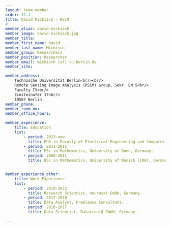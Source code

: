 ```yaml
---
layout: team_member
order: 12.1
title: David Mickisch - RSiM
#
member_alias: david-mickisch
member_image: david-mickisch.jpg
member_title:
member_first_name: David
member_last_name: Mickisch
member_group: Researchers
member_position: Researcher
member_email: mickisch [at] tu-berlin.de
member_site:

member_address: |
    Technische Universität Berlin<br/><br/>
    Remote Sensing Image Analysis (RSiM) Group, Sekr. EN 5<br/>
    Faculty IV<br/>
    Einsteinufer 17<br/>
    10587 Berlin
member_phone:
member_room_no:
member_office_hours:

member_experience:
    title: Education
    list:
        - period: 2023-now
          title: PhD in Faculty of Electrical Engineering and Computer Science, TU Berlin, Germany.
        - period: 2011-2015
          title: MSc in Mathematics, University of Bonn, Germany.
        - period: 2008-2011
          title: BSc in Mathematics, University of Munich (LMU), Germany.


member_experience_other:
    title: Work Experience
    list:
        - period: 2019-2022
          title: Research Scientist, neurocat GmbH, Germany.
        - period: 2017-2018
          title: Data Analyst, Freelance Consultant.
        - period: 2016-2017
          title: Data Scientist, DatatroniQ GmbH, Germany.

---
```

